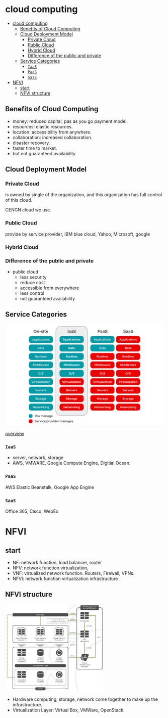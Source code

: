 # cloud computing

- [cloud computing](#cloud-computing)
  - [Benefits of Cloud Computing](#benefits-of-cloud-computing)
  - [Cloud Deployment Model](#cloud-deployment-model)
    - [Private Cloud](#private-cloud)
    - [Public Cloud](#public-cloud)
    - [Hybrid Cloud](#hybrid-cloud)
    - [Difference of the public and private](#difference-of-the-public-and-private)
  - [Service Categories](#service-categories)
    - [`IaaS`](#iaas)
    - [`PaaS`](#paas)
    - [`SaaS`](#saas)
- [NFVI](#nfvi)
  - [start](#start)
  - [NFVI structure](#nfvi-structure)


## Benefits of Cloud Computing

- money: reduced capital, pas as you go payment model.
- resources: elastic resources.
- location: accessibility from anywhere.
- collaboration: increased collaboration.
- disaster recovery.
- faster time to market.
- but not guaranteed availability

## Cloud Deployment Model

### Private Cloud

is owned by single of the organization, and this organization has full control of this cloud.

CENGN cloud we use.

### Public Cloud

provide by service provider, IBM blue cloud, Yahoo, Microsoft, google

### Hybrid Cloud

### Difference of the public and private

- public cloud
  - less security
  - reduce cost
  - accessible from everywhere
  - less control
  - not guaranteed availability

## Service Categories

<img src="img/iaas-paas-saas.png" style="zoom:50%;" />

[overview](https://www.bigcommerce.com/blog/saas-vs-paas-vs-iaas/#examples-of-saas-paas-and-iaas)

### `IaaS`

- server, network, storage
- AWS, VMWARE, Google Compute Engine, Digitial Ocean.

### `PaaS`

AWS Elastic Beanstalk, Google App Engine

### `SaaS`

Office 365, Cisco, WebEx

# NFVI

## start

- NF: network function, load balancer, router
- NFV: network function virtualization, 
- VNF: virtualized network function. Routers, Firewall, VPNs.
- NFVI: network function virtualization infrastructure

## NFVI structure

<img src="img/architecture_of_NFVI.png" style="zoom:50%;" />



- Hardware computing, storage, network come together to make up the infrastructure.
- Virtualization Layer: Virtual Box, VMWare, OpenStack.